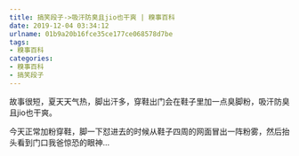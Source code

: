 ```yaml
---
title: 搞笑段子->吸汗防臭且jio也干爽 | 糗事百科
date: 2019-12-04 03:34:12
urlname: 01b9a20b16fce35ce177ce068578d7be
tags: 
- 糗事百科
categories:
- 糗事百科
- 搞笑段子
---
```

故事很短，夏天天气热，脚出汗多，穿鞋出门会在鞋子里加一点臭脚粉，吸汗防臭且jio也干爽。

今天正常加粉穿鞋，脚一下怼进去的时候从鞋子四周的网面冒出一阵粉雾，然后抬头看到门口我爸惊恐的眼神…


